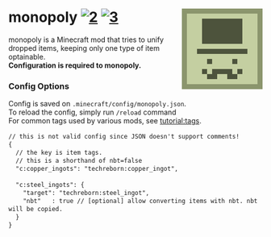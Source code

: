 # monopoly [![2][2]][4]  [![3][3]][5] <img src="src/main/resources/icon.png" align="right"/>

monopoly is a Minecraft mod that tries to unify dropped items, keeping only one type of item optainable.    
**Configuration is required to monopoly.**

### Config Options
Config is saved on `.minecraft/config/monopoly.json`.   
To reload the config, simply run `/reload` command    
For common tags used by various mods, see [tutorial:tags](https://fabricmc.net/wiki/tutorial:tags).
```json5
// this is not valid config since JSON doesn't support comments!
{
  // the key is item tags.
  // this is a shorthand of nbt=false
  "c:copper_ingots": "techreborn:copper_ingot",
  
  "c:steel_ingots": {
    "target": "techreborn:steel_ingot",
    "nbt"   : true // [optional] allow converting items with nbt. nbt will be copied.
  }
}
```

[2]: https://img.shields.io/badge/loader-Fabric-blue
[3]: https://img.shields.io/badge/code_quality-F-red
[4]: https://fabricmc.net
[5]: https://git.io/code-quality
